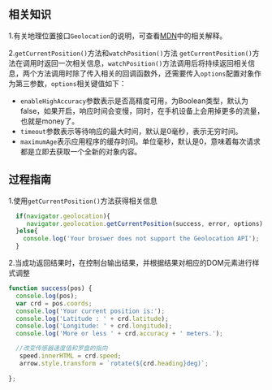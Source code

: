 
## 相关知识
1.有关地理位置接口`Geolocation`的说明，可查看[MDN](https://developer.mozilla.org/zh-CN/docs/Web/API/Geolocation)中的相关解释。    

2.`getCurrentPosition()`方法和`watchPosition()`方法
`getCurrentPosition()`方法在调用时返回一次相关信息，`watchPosition()`方法调用后将持续返回相关信息，两个方法调用时除了传入相关的回调函数外，还需要传入`options`配置对象作为第三参数，`options`相关键值如下：
- `enableHighAccuracy`参数表示是否高精度可用，为Boolean类型，默认为false，如果开启，响应时间会变慢，同时，在手机设备上会用掉更多的流量，也就是money了。
- `timeout`参数表示等待响应的最大时间，默认是0毫秒，表示无穷时间。
- `maximumAge`表示应用程序的缓存时间。单位毫秒，默认是0，意味着每次请求都是立即去获取一个全新的对象内容。

## 过程指南
1.使用`getCurrentPosition()`方法获得相关信息   
```js
  if(navigator.geolocation){
     navigator.geolocation.getCurrentPosition(success, error, options);
  }else{
    console.log('Your broswer does not support the Geolocation API');
  }
```   
2.当成功返回结果时，在控制台输出结果，并根据结果对相应的DOM元素进行样式调整   
```js
function success(pos) {
  console.log(pos);
  var crd = pos.coords;
  console.log('Your current position is:');
  console.log('Latitude : ' + crd.latitude);
  console.log('Longitude: ' + crd.longitude);
  console.log('More or less ' + crd.accuracy + ' meters.');

  //改变传感器速度值和罗盘的指向
   speed.innerHTML = crd.speed;
   arrow.style.transform = `rotate(${crd.heading}deg)`;
  
};
```